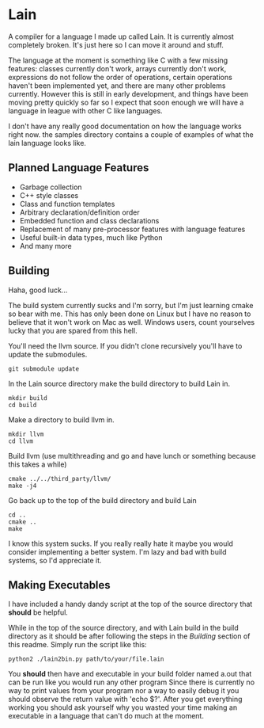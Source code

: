 # Lain
A compiler for a language I made up called Lain. It is currently almost completely broken. It's just here so I can move it around and stuff.

The language at the moment is something like C with a few missing features: classes currently don't work, arrays currently don't work, expressions do not follow the order of operations, certain operations haven't been implemented yet, and there are many other problems currently. However this is still in early development, and things have been moving pretty quickly so far so I expect that soon enough we will have a language in league with other C like languages.

I don't have any really good documentation on how the language works right now. the samples directory contains a couple of examples of what the lain language looks like.

## Planned Language Features
* Garbage collection
* C++ style classes
* Class and function templates
* Arbitrary declaration/definition order
* Embedded function and class declarations
* Replacement of many pre-processor features with language features
* Useful built-in data types, much like Python
* And many more

## Building
Haha, good luck...

The build system currently sucks and I'm sorry, but I'm just learning cmake so bear with me. This has only been done on Linux but I have no reason to believe that it won't work on Mac as well. Windows users, count yourselves lucky that you are spared from this hell.

You'll need the llvm source. If you didn't clone recursively you'll have to update the submodules.

```
git submodule update
```

In the Lain source directory make the build directory to build Lain in.

```
mkdir build
cd build
```

Make a directory to build llvm in.

```
mkdir llvm
cd llvm
```

Build llvm (use multithreading and go and have lunch or something because this takes a while)

```
cmake ../../third_party/llvm/
make -j4
```

Go back up to the top of the build directory and build Lain

```
cd ..
cmake ..
make
```
I know this system sucks. If you really really hate it maybe you would consider implementing a better system. I'm lazy and bad with build systems, so I'd appreciate it.

## Making Executables

I have included a handy dandy script at the top of the source directory that **should** be helpful.

While in the top of the source directory, and with Lain build in the build directory as it should be after following the steps in the *Building* section of this readme. Simply run the script like this:

```
python2 ./lain2bin.py path/to/your/file.lain
```
You **should** then have and executable in your build folder named a.out that can be run like you would run any other program
Since there is currently no way to print values from your program nor a way to easily debug it you should observe the return value with 'echo $?'. After you get everything working you should ask yourself why you wasted your time making an executable in a language that can't do much at the moment.